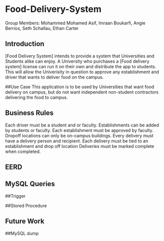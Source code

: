 # Food-Delivery-System
Group Members:
Mohammed Mohamed Asif, 
Imraan Boukarfi, 
Angie Berrios,
Seth Schallau,
Ethan Carter

## Introduction
[Food Delivery System] intends to provide a system that Universities and Students alike can enjoy. A University who purchases a [Food delivery system] license can run it on their own and distribute the app to students. This will allow the Univerisity in question to approve any establishment and driver that wants to deliver food on the campus. 

##Use Case
This application is to be used by Universities that want food delivery on campus, but do not want independent non-student contractors delivering the food to campus.

## Business Rules
Each driver must be a student and or faculty.
Establishments can be added by students or faculty.
Each establishment must be approved by faculty.
Dropoff locations can only be on-campus buildings.
Every delivery must have a delivery person and recipient.
Each delivery must be tied to an establishment and drop off location
Deliveries must be marked complete when completed.
## EERD

## MySQL Queries

##Trigger

##Stored Procedure

## Future Work

##MySQL dump